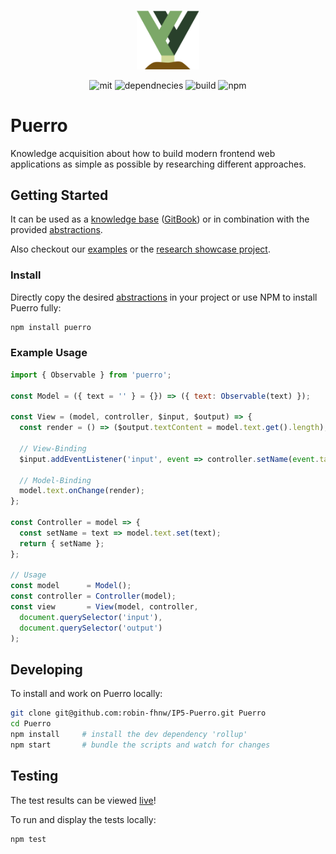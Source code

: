 <p align='center'>
  <img src='assets/img/puerro.png' width='100'>
</p>
<p align='center'>
  <img alt='mit' src='https://img.shields.io/badge/License-MIT-blue.svg'>
  <img alt='dependnecies' src='https://david-dm.org/robin-fhnw/IP5-Puerro.svg'>
  <img alt='build' src='https://travis-ci.org/robin-fhnw/IP5-Puerro.svg?branch=master'>
  <img alt='npm' src='https://img.shields.io/npm/dt/puerro.svg'>
</p>

# Puerro

Knowledge acquisition about how to build modern frontend web applications as simple as possible by researching different approaches.

## Getting Started

It can be used as a [knowledge base](docs) ([GitBook](https://robin-christen.gitbook.io/puerro/)) or in combination with the provided [abstractions](src).

Also checkout our [examples](examples) or the [research showcase project](huerto).

### Install

Directly copy the desired [abstractions](src) in your project or use NPM to install Puerro fully:

```bash
npm install puerro
```

### Example Usage

```js
import { Observable } from 'puerro';

const Model = ({ text = '' } = {}) => ({ text: Observable(text) });

const View = (model, controller, $input, $output) => {
  const render = () => ($output.textContent = model.text.get().length);

  // View-Binding
  $input.addEventListener('input', event => controller.setName(event.target.value));

  // Model-Binding
  model.text.onChange(render);
};

const Controller = model => {
  const setName = text => model.text.set(text);
  return { setName };
};

// Usage
const model      = Model();
const controller = Controller(model);
const view       = View(model, controller,
  document.querySelector('input'),
  document.querySelector('output')
);
```

## Developing

To install and work on Puerro locally:

```bash
git clone git@github.com:robin-fhnw/IP5-Puerro.git Puerro
cd Puerro
npm install     # install the dev dependency 'rollup'
npm start       # bundle the scripts and watch for changes
```

## Testing

The test results can be viewed [live](https://robin-fhnw.github.io/IP5-Puerro/test/AllTests.html)!

To run and display the tests locally:
```bash
npm test
```


